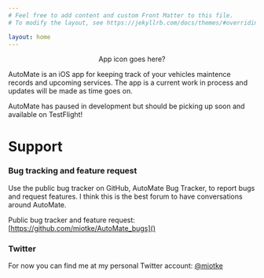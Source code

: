 ```yaml
---
# Feel free to add content and custom Front Matter to this file.
# To modify the layout, see https://jekyllrb.com/docs/themes/#overriding-theme-defaults

layout: home
---
```


<p align=center>
App icon goes here?
</p>

AutoMate is an iOS app for keeping track of your vehicles maintence records and upcoming services.
The app is a current work in process and updates will be made as time goes on.

AutoMate has paused in development but should be picking up soon and available on TestFlight! 

# Support

### Bug tracking and feature request

Use the public bug tracker on GitHub, AutoMate Bug Tracker, to report bugs and request features. I think this is 
the best forum to have conversations around AutoMate. 

Public bug tracker and feature request: [https://github.com/miotke/AutoMate_bugs]()

### Twitter

For now you can find me at my personal Twitter account: [@miotke](https://twitter.com/miotke)
